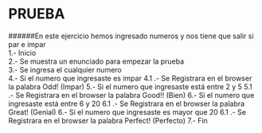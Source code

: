 # PRUEBA   
######En este ejercicio hemos ingresado numeros y nos tiene que salir si par e impar     
1.- Inicio  
2.- Se muestra un enunciado para empezar la prueba    
3.- Se ingresa el cualquier numero     
4.- Si el numero que ingresaste es impar
	4.1 .- Se Registrara en el browser la palabra Odd! (Impar)
5.- Si el numero que ingresaste está entre 2 y 5
	5.1 .- Se Registrara en el browser la palabra Good!! (Bien)
6.- Si el numero que ingresaste está entre 6 y 20
	6.1 .- Se Registrara en el browser la palabra Great! (Genial)
6.- Si el numero que ingresaste es mayor que 20
	6.1 .- Se Registrara en el browser la palabra Perfect! (Perfecto)
7.- Fin 